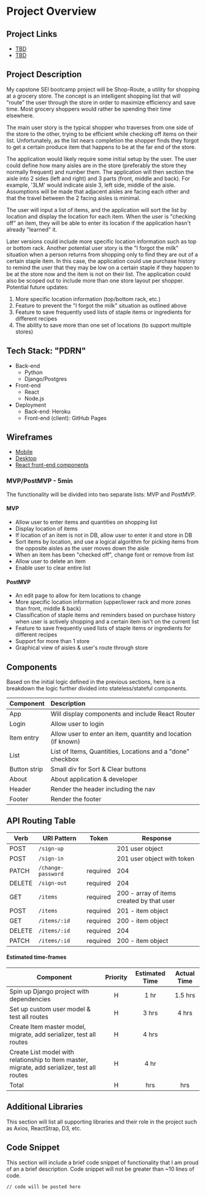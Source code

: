 # Project Overview

## Project Links

- [TBD]()
- [TBD]()

## Project Description

My capstone SEI bootcamp project will be Shop-Route, a utility for shopping at a grocery store. The concept is an intelligent shopping list that will "route" the user through the store in order to maximize efficiency and save time. Most grocery shoppers would rather be spending their time elsewhere. 

The main user story is the typical shopper who traverses from one side of the store to the other, trying to be efficient while checking off items on their list. Unfortunately, as the list nears completion the shopper finds they forgot to get a certain produce item that happens to be at the far end of the store.

The application would likely require some initial setup by the user. The user could define how many aisles are in the store (preferably the store they normally frequent) and number them. The application will then section the aisle into 2 sides (left and right) and 3 parts (front, middle and back). For example, '3LM' would indicate aisle 3, left side, middle of the aisle. Assumptions will be made that adjacent aisles are facing each other and that the travel between the 2 facing aisles is minimal. 

The user will input a list of items, and the application will sort the list by location and display the location for each item. When the user is "checking off" an item, they will be able to enter its location if the application hasn't already "learned" it. 

Later versions could include more specific location information such as top or bottom rack. Another potential user story is the "I forgot the milk" situation when a person returns from shopping only to find they are out of a certain staple item. In this case, the application could use purchase history to remind the user that they may be low on a certain staple if they happen to be at the store now and the item is not on their list. The application could also be scoped out to include more than one store layout per shopper. Potential future updates:

1. More specific location information (top/bottom rack, etc.)
1. Feature to prevent the "I forgot the milk" situation as outlined above
1. Feature to save frequently used lists of staple items or ingredients for different recipes
1. The ability to save more than one set of locations (to support multiple stores) 

## Tech Stack: "PDRN"
- Back-end
	- Python
	- Django/Postgres
- Front-end
	- React
	- Node.js
- Deployment
	- Back-end: Heroku
	- Front-end (client): GitHub Pages

## Wireframes

- [Mobile](https://github.com/garrettpyke/shop-route/blob/main/Wireframe%20-%20Mobile.pdf)
- [Desktop](https://github.com/garrettpyke/shop-route/blob/main/Wireframe%20-%20Desktop.pdf)
- [React front-end components]()


### MVP/PostMVP - 5min

The functionality will be divided into two separate lists: MVP and PostMVP.  

#### MVP
- Allow user to enter items and quantities on shopping list
- Display location of items
- If location of an item is not in DB, allow user to enter it and store in DB
- Sort items by location, and use a logical algorithm for picking items from the opposite aisles as the user moves down the aisle
- When an item has been "checked off", change font or remove from list
- Allow user to delete an item
- Enable user to clear entire list

#### PostMVP

- An edit page to allow for item locations to change
- More specific location information (upper/lower rack and more zones than front, middle & back)
- Classification of staple items and reminders based on purchase history when user is actively shopping and a certain item isn't on the current list
- Feature to save frequently used lists of staple items or ingredients for different recipes
- Support for more than 1 store
- Graphical view of aisles & user's route through store

## Components

Based on the initial logic defined in the previous sections, here is a breakdown the logic further divided into stateless/stateful components. 

| Component | Description | 
| --- | :--- |  
| App | Will display components and include React Router |
| Login | Allow user to login
| Item entry | Allow user to enter an item, quantity and location (if known)
| List | List of Items, Quantities, Locations and a "done" checkbox
| Button strip | Small div for Sort & Clear buttons 
| About | About application & developer
| Header | Render the header including the nav | 
| Footer | Render the footer | 

## API Routing Table
| Verb   | URI Pattern            | Token    |  Response |
|--------|------------------------|----------|-----------|
| POST   | `/sign-up`             |          | 201 user object |
| POST   | `/sign-in`             |          | 201 user object with token|
| PATCH  | `/change-password`     | required | 204  |
| DELETE | `/sign-out`            | required | 204 |
| GET | `/items` | required | 200 - array of items created by that user
| POST | `/items` | required | 201 - item object
| GET | `/items/:id` | required | 200 - item object
| DELETE | `/items/:id` | required | 204
| PATCH | `/items/:id` | required | 200 - item object

#### Estimated time-frames

| Component | Priority | Estimated Time | Actual Time |
| --- | :---: |  :---: | :---: | 
| Spin up Django project with dependencies | H | 1 hr| 1.5 hrs | 
| Set up custom user model & test all routes | H | 3 hrs | 4 hrs |
| Create Item master model, migrate, add serializer, test all routes | H | 4 hrs |  |
| Create List model with relationship to Item master, migrate, add serializer, test all routes | H | 4 hr|  | 
| Total | H | hrs| hrs | 

## Additional Libraries
This section will list all supporting libraries and their role in the project such as Axios, ReactStrap, D3, etc. 

## Code Snippet

This section will include a brief code snippet of functionality that I am proud of an a brief description.  Code snippet will not be greater than ~10 lines of code. 

```
// code will be posted here
```

